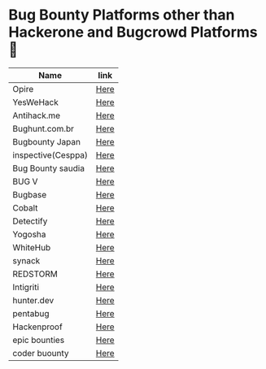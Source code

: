 # Bug Bounty Platforms other than Hackerone and Bugcrowd Platforms :purple_heart:

| Name  | link |
| ------------- | ------------- |
| Opire  |   [Here](https://opire.dev)   |
| YesWeHack  |   [Here](https://www.yeswehack.com)   |
| Antihack.me  |[Here](https://www.antihack.me/leaderboard)|
| Bughunt.com.br  |   [Here](https://bughunt.com.br)  |
| Bugbounty Japan  |[Here](https://bugbounty.jp/users/ranking)|
| inspective(Cesppa)  |   [Here](www.inspectiv.com)   |
| Bug Bounty saudia  |[Here](https://bugbounty.sa/leaderboard)|
| BUG V |   [Here](https://bugv.io)   |
| Bugbase |[Here](https://bugbase.in)|
| Cobalt  |   [Here](https://app.cobalt.io/pentesters)   |
| Detectify  |[Here](https://detectify.com/.../ethical-hacking-with-crowdsource)|
| Yogosha  |   [Here](https://yogosha.com)   |
| WhiteHub  |[Here](https://whitehub.net/leaderboard)|
| synack  |[Here](https://www.synack.com/)|
| REDSTORM  |[Here](https://www.redstorm.io)|
| Intigriti  |[Here](https://www.intigriti.com/)|
| hunter.dev  |[Here](https://huntr.dev/leaderboard)|
| pentabug |[Here](https://www.pentabug.com/)|
| Hackenproof  |[Here](https://hackenproof.com/)|
| epic bounties  |[Here](https://www.epicbounties.com)|
| coder buounty | [Here](https://www.coderbounty.com/)|
